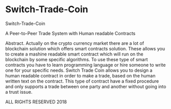 # Switch-Trade-Coin
Switch-Trade-Coin










A Peer-to-Peer Trade System with Human readable Contracts









Abstract. Actually on the crypto currency market there are a lot of blockchain solution which offers smart contracts solution. These allows you to create a mashine readable smart contract which will run on the blockchain by some specific algorithms.
To use these type of smart contracts you have to learn programming language or hire someone to write one for your specific needs.
Switch Trade Coin allows you to design a human readable contract in order to make a trade, based on the human written text on the contract. This type of contract have a fixed procedure and only supports a trade between one party and another without going into a trust issue.

ALL RIGHTS RESERVED 2018 
